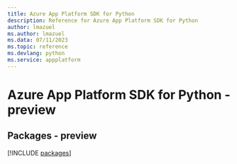 ```yaml
---
title: Azure App Platform SDK for Python
description: Reference for Azure App Platform SDK for Python
author: lmazuel
ms.author: lmazuel
ms.data: 07/11/2023
ms.topic: reference
ms.devlang: python
ms.service: appplatform
---
```

# Azure App Platform SDK for Python - preview
## Packages - preview
[!INCLUDE [packages](app-platform-index.md)]